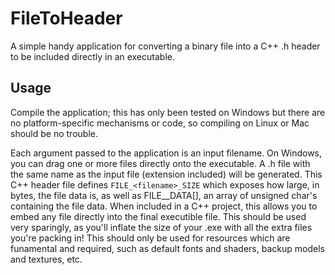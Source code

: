 # FileToHeader
A simple handy application for converting a binary file into a C++ .h header to be included directly in an executable.

## Usage
Compile the application; this has only been tested on Windows but there are no platform-specific mechanisms or code, so compiling on Linux or Mac should be no trouble.

Each argument passed to the application is an input filename.  On Windows, you can drag one or more files directly onto the executable.  A .h file with the same name as the input file (extension included) will be generated.  This C++ header file defines `FILE_<filename>_SIZE` which exposes how large, in bytes, the file data is, as well as FILE_<filename>_DATA[], an array of unsigned char's containing the file data.  When included in a C++ project, this allows you to embed any file directly into the final executible file.  This should be used very sparingly, as you'll inflate the size of your .exe with all the extra files you're packing in!  This should only be used for resources which are funamental and required, such as default fonts and shaders, backup models and textures, etc.
